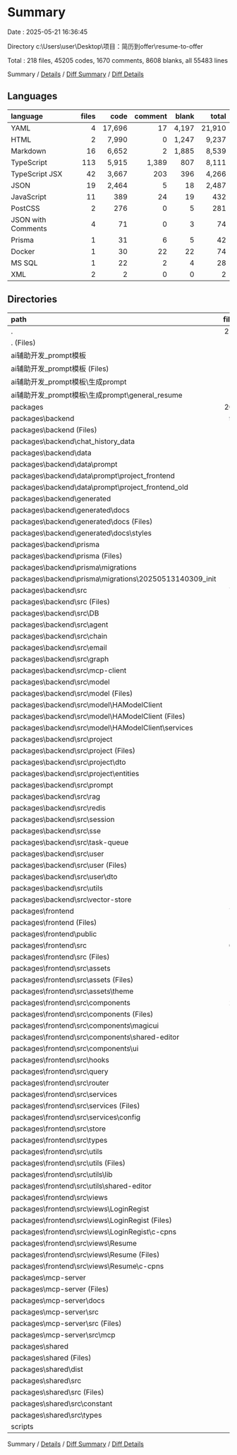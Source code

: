 # Summary

Date : 2025-05-21 16:36:45

Directory c:\\Users\\user\\Desktop\\项目：简历到offer\\resume-to-offer

Total : 218 files,  45205 codes, 1670 comments, 8608 blanks, all 55483 lines

Summary / [Details](details.md) / [Diff Summary](diff.md) / [Diff Details](diff-details.md)

## Languages
| language | files | code | comment | blank | total |
| :--- | ---: | ---: | ---: | ---: | ---: |
| YAML | 4 | 17,696 | 17 | 4,197 | 21,910 |
| HTML | 2 | 7,990 | 0 | 1,247 | 9,237 |
| Markdown | 16 | 6,652 | 2 | 1,885 | 8,539 |
| TypeScript | 113 | 5,915 | 1,389 | 807 | 8,111 |
| TypeScript JSX | 42 | 3,667 | 203 | 396 | 4,266 |
| JSON | 19 | 2,464 | 5 | 18 | 2,487 |
| JavaScript | 11 | 389 | 24 | 19 | 432 |
| PostCSS | 2 | 276 | 0 | 5 | 281 |
| JSON with Comments | 4 | 71 | 0 | 3 | 74 |
| Prisma | 1 | 31 | 6 | 5 | 42 |
| Docker | 1 | 30 | 22 | 22 | 74 |
| MS SQL | 1 | 22 | 2 | 4 | 28 |
| XML | 2 | 2 | 0 | 0 | 2 |

## Directories
| path | files | code | comment | blank | total |
| :--- | ---: | ---: | ---: | ---: | ---: |
| . | 218 | 45,205 | 1,670 | 8,608 | 55,483 |
| . (Files) | 9 | 17,722 | 21 | 4,203 | 21,946 |
| ai辅助开发_prompt模板 | 5 | 5,779 | 0 | 1,512 | 7,291 |
| ai辅助开发_prompt模板 (Files) | 3 | 5,621 | 0 | 1,412 | 7,033 |
| ai辅助开发_prompt模板\\生成prompt | 2 | 158 | 0 | 100 | 258 |
| ai辅助开发_prompt模板\\生成prompt\\general_resume | 2 | 158 | 0 | 100 | 258 |
| packages | 203 | 21,682 | 1,649 | 2,891 | 26,222 |
| packages\\backend | 96 | 12,655 | 1,214 | 2,155 | 16,024 |
| packages\\backend (Files) | 12 | 309 | 25 | 66 | 400 |
| packages\\backend\\chat_history_data | 2 | 94 | 0 | 0 | 94 |
| packages\\backend\\data | 5 | 515 | 0 | 232 | 747 |
| packages\\backend\\data\\prompt | 5 | 515 | 0 | 232 | 747 |
| packages\\backend\\data\\prompt\\project_frontend | 3 | 285 | 0 | 130 | 415 |
| packages\\backend\\data\\prompt\\project_frontend_old | 2 | 230 | 0 | 102 | 332 |
| packages\\backend\\generated | 2 | 7,970 | 0 | 1,245 | 9,215 |
| packages\\backend\\generated\\docs | 2 | 7,970 | 0 | 1,245 | 9,215 |
| packages\\backend\\generated\\docs (Files) | 1 | 7,969 | 0 | 1,245 | 9,214 |
| packages\\backend\\generated\\docs\\styles | 1 | 1 | 0 | 0 | 1 |
| packages\\backend\\prisma | 2 | 53 | 8 | 9 | 70 |
| packages\\backend\\prisma (Files) | 1 | 31 | 6 | 5 | 42 |
| packages\\backend\\prisma\\migrations | 1 | 22 | 2 | 4 | 28 |
| packages\\backend\\prisma\\migrations\\20250513140309_init | 1 | 22 | 2 | 4 | 28 |
| packages\\backend\\src | 73 | 3,714 | 1,181 | 603 | 5,498 |
| packages\\backend\\src (Files) | 6 | 201 | 19 | 21 | 241 |
| packages\\backend\\src\\DB | 2 | 22 | 10 | 3 | 35 |
| packages\\backend\\src\\agent | 3 | 147 | 50 | 30 | 227 |
| packages\\backend\\src\\chain | 2 | 261 | 30 | 25 | 316 |
| packages\\backend\\src\\email | 2 | 37 | 0 | 5 | 42 |
| packages\\backend\\src\\graph | 5 | 420 | 303 | 70 | 793 |
| packages\\backend\\src\\mcp-client | 5 | 283 | 163 | 35 | 481 |
| packages\\backend\\src\\model | 10 | 509 | 206 | 72 | 787 |
| packages\\backend\\src\\model (Files) | 4 | 241 | 103 | 31 | 375 |
| packages\\backend\\src\\model\\HAModelClient | 6 | 268 | 103 | 41 | 412 |
| packages\\backend\\src\\model\\HAModelClient (Files) | 1 | 27 | 2 | 1 | 30 |
| packages\\backend\\src\\model\\HAModelClient\\services | 5 | 241 | 101 | 40 | 382 |
| packages\\backend\\src\\project | 9 | 294 | 43 | 67 | 404 |
| packages\\backend\\src\\project (Files) | 3 | 159 | 42 | 19 | 220 |
| packages\\backend\\src\\project\\dto | 3 | 9 | 1 | 3 | 13 |
| packages\\backend\\src\\project\\entities | 3 | 126 | 0 | 45 | 171 |
| packages\\backend\\src\\prompt | 2 | 61 | 16 | 11 | 88 |
| packages\\backend\\src\\rag | 3 | 114 | 9 | 14 | 137 |
| packages\\backend\\src\\redis | 2 | 66 | 3 | 10 | 79 |
| packages\\backend\\src\\session | 5 | 184 | 57 | 39 | 280 |
| packages\\backend\\src\\sse | 6 | 499 | 104 | 83 | 686 |
| packages\\backend\\src\\task-queue | 2 | 257 | 119 | 57 | 433 |
| packages\\backend\\src\\user | 5 | 178 | 1 | 27 | 206 |
| packages\\backend\\src\\user (Files) | 3 | 172 | 1 | 23 | 196 |
| packages\\backend\\src\\user\\dto | 2 | 6 | 0 | 4 | 10 |
| packages\\backend\\src\\utils | 2 | 51 | 1 | 14 | 66 |
| packages\\backend\\src\\vector-store | 2 | 130 | 47 | 20 | 197 |
| packages\\frontend | 78 | 5,204 | 332 | 550 | 6,086 |
| packages\\frontend (Files) | 11 | 287 | 6 | 31 | 324 |
| packages\\frontend\\public | 1 | 1 | 0 | 0 | 1 |
| packages\\frontend\\src | 66 | 4,916 | 326 | 519 | 5,761 |
| packages\\frontend\\src (Files) | 5 | 341 | 4 | 13 | 358 |
| packages\\frontend\\src\\assets | 2 | 13 | 1 | 1 | 15 |
| packages\\frontend\\src\\assets (Files) | 1 | 1 | 0 | 0 | 1 |
| packages\\frontend\\src\\assets\\theme | 1 | 12 | 1 | 1 | 14 |
| packages\\frontend\\src\\components | 25 | 2,431 | 134 | 300 | 2,865 |
| packages\\frontend\\src\\components (Files) | 3 | 290 | 51 | 26 | 367 |
| packages\\frontend\\src\\components\\magicui | 5 | 402 | 39 | 67 | 508 |
| packages\\frontend\\src\\components\\shared-editor | 3 | 289 | 32 | 38 | 359 |
| packages\\frontend\\src\\components\\ui | 14 | 1,450 | 12 | 169 | 1,631 |
| packages\\frontend\\src\\hooks | 1 | 15 | 0 | 5 | 20 |
| packages\\frontend\\src\\query | 3 | 144 | 40 | 10 | 194 |
| packages\\frontend\\src\\router | 2 | 38 | 0 | 6 | 44 |
| packages\\frontend\\src\\services | 5 | 280 | 51 | 45 | 376 |
| packages\\frontend\\src\\services (Files) | 3 | 180 | 25 | 31 | 236 |
| packages\\frontend\\src\\services\\config | 2 | 100 | 26 | 14 | 140 |
| packages\\frontend\\src\\store | 2 | 13 | 0 | 7 | 20 |
| packages\\frontend\\src\\types | 2 | 51 | 6 | 6 | 63 |
| packages\\frontend\\src\\utils | 4 | 59 | 15 | 13 | 87 |
| packages\\frontend\\src\\utils (Files) | 1 | 54 | 15 | 9 | 78 |
| packages\\frontend\\src\\utils\\lib | 1 | 5 | 0 | 2 | 7 |
| packages\\frontend\\src\\utils\\shared-editor | 2 | 0 | 0 | 2 | 2 |
| packages\\frontend\\src\\views | 15 | 1,531 | 75 | 113 | 1,719 |
| packages\\frontend\\src\\views\\LoginRegist | 4 | 495 | 1 | 24 | 520 |
| packages\\frontend\\src\\views\\LoginRegist (Files) | 2 | 237 | 1 | 6 | 244 |
| packages\\frontend\\src\\views\\LoginRegist\\c-cpns | 2 | 258 | 0 | 18 | 276 |
| packages\\frontend\\src\\views\\Resume | 11 | 1,036 | 74 | 89 | 1,199 |
| packages\\frontend\\src\\views\\Resume (Files) | 4 | 112 | 12 | 15 | 139 |
| packages\\frontend\\src\\views\\Resume\\c-cpns | 7 | 924 | 62 | 74 | 1,060 |
| packages\\mcp-server | 13 | 611 | 69 | 133 | 813 |
| packages\\mcp-server (Files) | 7 | 292 | 1 | 66 | 359 |
| packages\\mcp-server\\docs | 1 | 83 | 0 | 31 | 114 |
| packages\\mcp-server\\src | 5 | 236 | 68 | 36 | 340 |
| packages\\mcp-server\\src (Files) | 2 | 19 | 6 | 7 | 32 |
| packages\\mcp-server\\src\\mcp | 3 | 217 | 62 | 29 | 308 |
| packages\\shared | 16 | 3,212 | 34 | 53 | 3,299 |
| packages\\shared (Files) | 4 | 1,993 | 0 | 4 | 1,997 |
| packages\\shared\\dist | 4 | 1,021 | 18 | 24 | 1,063 |
| packages\\shared\\src | 8 | 198 | 16 | 25 | 239 |
| packages\\shared\\src (Files) | 1 | 24 | 0 | 1 | 25 |
| packages\\shared\\src\\constant | 1 | 39 | 8 | 4 | 51 |
| packages\\shared\\src\\types | 6 | 135 | 8 | 20 | 163 |
| scripts | 1 | 22 | 0 | 2 | 24 |

Summary / [Details](details.md) / [Diff Summary](diff.md) / [Diff Details](diff-details.md)